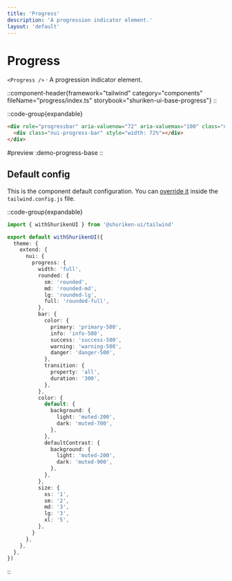 ```yaml
---
title: 'Progress'
description: 'A progression indicator element.'
layout: 'default'
---
```


# Progress

`<Progress />` · A progression indicator element.

::component-header{framework="tailwind" category="components" fileName="progress/index.ts" storybook="shuriken-ui-base-progress"}
::

::code-group{expandable}

```html [demo-progress-base.html]
<div role="progressbar" aria-valuenow="72" aria-valuemax="100" class="nui-progress nui-progress-primary nui-progress-default nui-progress-sm nui-progress-full">
  <div class="nui-progress-bar" style="width: 72%"></div>
</div>
```

#preview
:demo-progress-base
::

## Default config

This is the component default configuration. You can [override it](/docs/tailwind/theming/configuration) inside the `tailwind.config.js` file.

::code-group{expandable}

```ts [tailwind.config.ts]
import { withShurikenUI } from '@shuriken-ui/tailwind'

export default withShurikenUI({
  theme: {
    extend: {
      nui: {
        progress: {
          width: 'full',
          rounded: {
            sm: 'rounded',
            md: 'rounded-md',
            lg: 'rounded-lg',
            full: 'rounded-full',
          },
          bar: {
            color: {
              primary: 'primary-500',
              info: 'info-500',
              success: 'success-500',
              warning: 'warning-500',
              danger: 'danger-500',
            },
            transition: {
              property: 'all',
              duration: '300',
            },
          },
          color: {
            default: {
              background: {
                light: 'muted-200',
                dark: 'muted-700',
              },
            },
            defaultContrast: {
              background: {
                light: 'muted-200',
                dark: 'muted-900',
              },
            },
          },
          size: {
            xs: '1',
            sm: '2',
            md: '3',
            lg: '3',
            xl: '5',
          },
        }
      },
    },
  },
})
```
::
